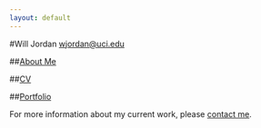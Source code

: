 ```yaml
---
layout: default
---
```

#Will Jordan
[wjordan@uci.edu](mailto:wjordan@uci.edu)

##[About Me](/about/)

##[CV](/cv)

##[Portfolio](/portfolio/)

For more information about my current work, please [contact me](mailto:wjordan@uci.edu).

